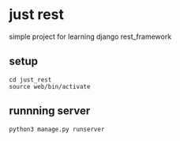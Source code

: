 # just rest
simple project for learning django rest_framework

## setup
```
cd just_rest
source web/bin/activate
```
## runnning server
```
python3 manage.py runserver
```
